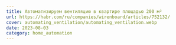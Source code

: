 ```yaml
---
title: Автоматизируем вентиляцию в квартире площадью 200 м²
url: https://habr.com/ru/companies/wirenboard/articles/752132/
cover: automating_ventilation/automating_ventilation.webp
date: 2023-08-03
category: home_automation
---
```

